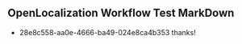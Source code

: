 ## OpenLocalization Workflow Test MarkDown
* 28e8c558-aa0e-4666-ba49-024e8ca4b353 thanks!

<!--HONumber=Aug16_HO5-->


